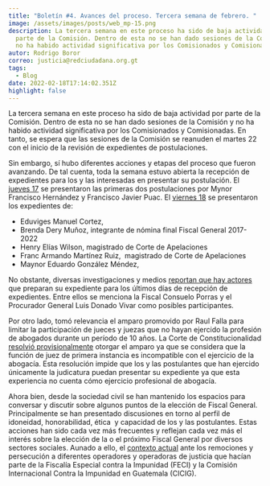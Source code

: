 ```yaml
---
title: "Boletín #4. Avances del proceso. Tercera semana de febrero. "
image: /assets/images/posts/web_mp-15.png
description: La tercera semana en este proceso ha sido de baja actividad por
  parte de la Comisión. Dentro de esta no se han dado sesiones de la Comisión y
  no ha habido actividad significativa por los Comisionados y Comisionadas
autor: Rodrigo Boror
correo: justicia@redciudadana.org.gt
tags:
  - Blog
date: 2022-02-18T17:14:02.351Z
highlight: false
---
```

<!--StartFragment-->

La tercera semana en este proceso ha sido de baja actividad por parte de la Comisión. Dentro de esta no se han dado sesiones de la Comisión y no ha habido actividad significativa por los Comisionados y Comisionadas. En tanto, se espera que las sesiones de la Comisión se reanuden el martes 22 con el inicio de la revisión de expedientes de postulaciones. 

Sin embargo, sí hubo diferentes acciones y etapas del proceso que fueron avanzando. De tal cuenta, toda la semana estuvo abierta la recepción de expedientes para los y las interesadas en presentar su postulación. El [jueves 17](https://drive.google.com/file/d/1Or-BQ02n2wkstsDKYwjTqYHyHAT8espW/view?usp=sharing) se presentaron las primeras dos postulaciones por Mynor Francisco Hernández y Francisco Javier Puac. El [viernes 18](https://drive.google.com/file/d/1KV2Ub0czdwldnmyyhHMgdTHC75JN7dmc/view?usp=sharing) se presentaron los expedientes de: 

* Eduviges Manuel Cortez, 
* Brenda Dery Muñoz, integrante de nómina final Fiscal General 2017-2022
* Henry Elías Wilson, magistrado de Corte de Apelaciones
* Franc Armando Martínez Ruiz,  magistrado de Corte de Apelaciones
* Maynor Eduardo González Méndez, 

No obstante, diversas investigaciones y medios [reportan que hay actores](https://elperiodico.com.gt/politica/justicia/2022/02/18/consuelo-porras-alista-expediente-para-ir-por-la-reeleccion/) que preparan su expediente para los últimos días de recepción de expedientes. Entre ellos se menciona la Fiscal Consuelo Porras y el Procurador General Luis Donado Vivar como posibles participantes. 

Por otro lado, tomó relevancia el amparo promovido por Raul Falla para limitar la participación de jueces y juezas que no hayan ejercido la profesión de abogados durante un período de 10 años. La Corte de Constitucionalidad [resolvió provisionalmente](https://www.prensalibre.com/guatemala/justicia/cc-revisara-requisitos-aprobados-para-elegir-fiscal-general-breaking/) otorgar el amparo ya que se considera que la función de juez de primera instancia es incompatible con el ejercicio de la abogacía. Esta resolución impide que los y las postulantes que han ejercido únicamente la judicatura puedan presentar su expediente ya que esta experiencia no cuenta cómo ejercicio profesional de abogacía. 

Ahora bien, desde la sociedad civil se han mantenido los espacios para conversar y discutir sobre algunos puntos de la elección de Fiscal General. Principalmente se han presentado discusiones en torno al perfil de idoneidad, honorabilidad, ética  y capacidad de los y las postulantes. Estas acciones han sido cada vez más frecuentes y reflejan cada vez más el interés sobre la elección de la o el próximo Fiscal General por diversos sectores sociales. Aunado a ello, el [contexto actual](https://apnews.com/article/noticias-28b5414dfc3330dece70529ebb7a410d) ante los remociones y persecución a diferentes operadores y operadoras de justicia que hacían parte de la Fiscalía Especial contra la Impunidad (FECI) y la Comisión Internacional Contra la Impunidad en Guatemala (CICIG).



<!--EndFragment-->